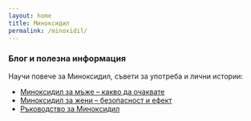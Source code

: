 ```yaml
---
layout: home
title: Миноксидил
permalink: /minoxidil/
---
```


### Блог и полезна информация

Научи повече за Миноксидил, съвети за употреба и лични истории:  

- [Миноксидил за мъже – какво да очаквате](/minoxidilbg/minoxidil-za-mazhe/)  
- [Миноксидил за жени – безопасност и ефект](/minoxidilbg/minoxidil-za-zheni.markdown)   
- [Ръководство за Миноксидил](/2025-08-25-rukovodstvo-minoxidil.markdown)  
